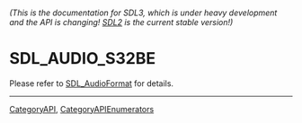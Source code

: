 ###### (This is the documentation for SDL3, which is under heavy development and the API is changing! [SDL2](https://wiki.libsdl.org/SDL2/) is the current stable version!)
# SDL_AUDIO_S32BE

Please refer to [SDL_AudioFormat](SDL_AudioFormat) for details.

----
[CategoryAPI](CategoryAPI), [CategoryAPIEnumerators](CategoryAPIEnumerators)

